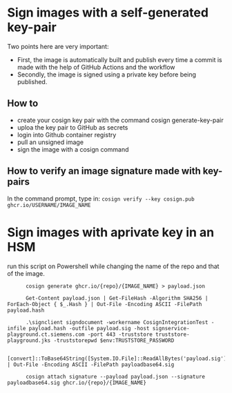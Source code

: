 # Sign images with a self-generated key-pair

Two points here are very important:
- First, the image is automatically built and publish every time a commit is made with the help of GitHub Actions and the workflow
- Secondly, the image is signed using a private key before being published. 

## How to
- create your cosign key pair with the command cosign generate-key-pair
- uploa the key pair to GitHub as secrets
- login into Github container registry
- pull an unsigned image
- sign the image with  a cosign command

## How to verify an image signature made with key-pairs
In the command prompt, type in:
`cosign verify --key cosign.pub ghcr.io/USERNAME/IMAGE_NAME`


# Sign images with aprivate key in an HSM
run this script on Powershell while changing the name of the repo and that of the image.

          cosign generate ghcr.io/{repo}/{IMAGE_NAME} > payload.json
          
          Get-Content payload.json | Get-FileHash -Algorithm SHA256 | ForEach-Object { $_.Hash } | Out-File -Encoding ASCII -FilePath payload.hash
          
          .\signclient signdocument -workername CosignIntegrationTest -infile payload.hash -outfile payload.sig -host signservice-playground.ct.siemens.com -port 443 -truststore truststore-playground.jks -truststorepwd $env:TRUSTSTORE_PASSWORD
          
          [convert]::ToBase64String([System.IO.File]::ReadAllBytes('payload.sig')) | Out-File -Encoding ASCII -FilePath payloadbase64.sig
          
          cosign attach signature --payload payload.json --signature payloadbase64.sig ghcr.io/{repo}/{IMAGE_NAME}

